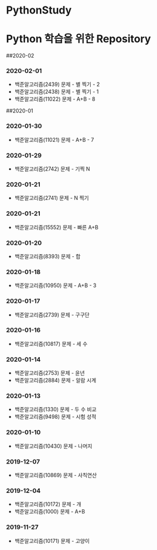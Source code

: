 PythonStudy
===========
# Python 학습을 위한 Repository
##2020-02
### 2020-02-01
* 백준알고리즘(2439) 문제 - 별 찍기 - 2
* 백준알고리즘(2438) 문제 - 별 찍기 - 1
* 백준알고리즘(11022) 문제 - A+B - 8

##2020-01
### 2020-01-30
* 백준알고리즘(11021) 문제 - A+B - 7

### 2020-01-29
* 백준알고리즘(2742) 문제 - 기찍 N

### 2020-01-21
* 백준알고리즘(2741) 문제 - N 찍기

### 2020-01-21
* 백준알고리즘(15552) 문제 - 빠른 A+B

### 2020-01-20
* 백준알고리즘(8393) 문제 - 합

### 2020-01-18
* 백준알고리즘(10950) 문제 - A+B - 3

### 2020-01-17
* 백준알고리즘(2739) 문제 - 구구단

### 2020-01-16
* 백준알고리즘(10817) 문제 - 세 수

### 2020-01-14
* 백준알고리즘(2753) 문제 - 윤년
* 백준알고리즘(2884) 문제 - 알람 시계

### 2020-01-13
* 백준알고리즘(1330) 문제 - 두 수 비교
* 백준알고리즘(9498) 문제 - 시험 성적

### 2020-01-10
* 백준알고리즘(10430) 문제 - 나머지

### 2019-12-07
* 백준알고리즘(10869) 문제 - 사칙연산

### 2019-12-04
* 백준알고리즘(10172) 문제 - 개
* 백준알고리즘(1000) 문제 - A+B

### 2019-11-27
* 백준알고리즘(10171) 문제 - 고양이
